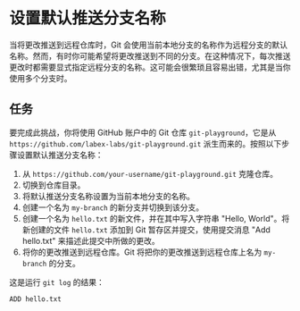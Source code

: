 # 设置默认推送分支名称

当将更改推送到远程仓库时，Git 会使用当前本地分支的名称作为远程分支的默认名称。然而，有时你可能希望将更改推送到不同的分支。在这种情况下，每次推送更改时都需要显式指定远程分支的名称。这可能会很繁琐且容易出错，尤其是当你使用多个分支时。

## 任务

要完成此挑战，你将使用 GitHub 账户中的 Git 仓库 `git-playground`，它是从 `https://github.com/labex-labs/git-playground.git` 派生而来的。按照以下步骤设置默认推送分支名称：

1. 从 `https://github.com/your-username/git-playground.git` 克隆仓库。
2. 切换到仓库目录。
3. 将默认推送分支名称设置为当前本地分支的名称。
4. 创建一个名为 `my-branch` 的新分支并切换到该分支。
5. 创建一个名为 `hello.txt` 的新文件，并在其中写入字符串 "Hello, World"。将新创建的文件 `hello.txt` 添加到 Git 暂存区并提交，使用提交消息 "Add hello.txt" 来描述此提交中所做的更改。
6. 将你的更改推送到远程仓库。Git 将把你的更改推送到远程仓库上名为 `my-branch` 的分支。

这是运行 `git log` 的结果：

```shell
ADD hello.txt
```
